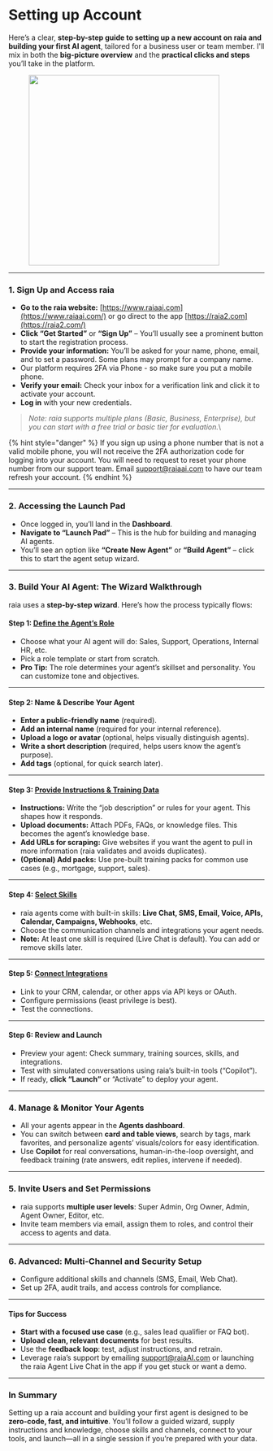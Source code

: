 # Setting up Account

Here’s a clear, **step-by-step guide to setting up a new account on raia and building your first AI agent**, tailored for a business user or team member. I'll mix in both the **big-picture overview** and the **practical clicks and steps** you’ll take in the platform.

<figure><img src="../.gitbook/assets/Screenshot 2025-07-19 at 2.50.06 PM.png" alt="" width="375"><figcaption></figcaption></figure>

***

### 1. **Sign Up and Access raia**

* **Go to the raia website:** [https://www.raiaai.com](https://www.raiaai.com/) or go direct to the app [https://raia2.com](https://raia2.com/)
* **Click “Get Started”** or **“Sign Up”** – You’ll usually see a prominent button to start the registration process.
* **Provide your information:** You’ll be asked for your name, phone, email, and to set a password. Some plans may prompt for a company name.
* Our platform requires 2FA via Phone - so make sure you put a mobile phone.
* **Verify your email:** Check your inbox for a verification link and click it to activate your account.
* **Log in** with your new credentials.

> _Note: raia supports multiple plans (Basic, Business, Enterprise), but you can start with a free trial or basic tier for evaluation._\
>

{% hint style="danger" %}
If you sign up using a phone number that is not a valid mobile phone, you will not receive the 2FA authorization code for logging into your account. You will need to request to reset your phone number from our support team. Email support@raiaai.com to have our team refresh your account.&#x20;
{% endhint %}

***

### 2. **Accessing the Launch Pad**

* Once logged in, you’ll land in the **Dashboard**.
* **Navigate to “Launch Pad”** – This is the hub for building and managing AI agents.
* You’ll see an option like **“Create New Agent”** or **“Build Agent”** – click this to start the agent setup wizard.

***

### 3. **Build Your AI Agent: The Wizard Walkthrough**

raia uses a **step-by-step wizard**. Here’s how the process typically flows:

#### **Step 1:** [**Define the Agent’s Role**](../launch-plan/ai-agent-roles/)

* Choose what your AI agent will do: Sales, Support, Operations, Internal HR, etc.
* Pick a role template or start from scratch.
* **Pro Tip:** The role determines your agent’s skillset and personality. You can customize tone and objectives.

***

#### **Step 2: Name & Describe Your Agent**

* **Enter a public-friendly name** (required).
* **Add an internal name** (required for your internal reference).
* **Upload a logo or avatar** (optional, helps visually distinguish agents).
* **Write a short description** (required, helps users know the agent’s purpose).
* **Add tags** (optional, for quick search later).

***

#### **Step 3:** [**Provide Instructions & Training Data**](agent-management/agent-training-tab.md)

* **Instructions:** Write the “job description” or rules for your agent. This shapes how it responds.
* **Upload documents:** Attach PDFs, FAQs, or knowledge files. This becomes the agent’s knowledge base.
* **Add URLs for scraping:** Give websites if you want the agent to pull in more information (raia validates and avoids duplicates).
* **(Optional) Add packs:** Use pre-built training packs for common use cases (e.g., mortgage, support, sales).

***

#### **Step 4:** [**Select Skills**](../ai-agent-skills/)

* raia agents come with built-in skills: **Live Chat, SMS, Email, Voice, APIs, Calendar, Campaigns, Webhooks**, etc.
* Choose the communication channels and integrations your agent needs.
* **Note:** At least one skill is required (Live Chat is default). You can add or remove skills later.

***

#### **Step 5:** [**Connect Integrations**](../integration/)

* Link to your CRM, calendar, or other apps via API keys or OAuth.
* Configure permissions (least privilege is best).
* Test the connections.

***

#### **Step 6: Review and Launch**

* Preview your agent: Check summary, training sources, skills, and integrations.
* Test with simulated conversations using raia’s built-in tools (“Copilot”).
* If ready, **click “Launch”** or “Activate” to deploy your agent.

***

### 4. **Manage & Monitor Your Agents**

* All your agents appear in the **Agents dashboard**.
* You can switch between **card and table views**, search by tags, mark favorites, and personalize agents’ visuals/colors for easy identification.
* Use **Copilot** for real conversations, human-in-the-loop oversight, and feedback training (rate answers, edit replies, intervene if needed).

***

### 5. **Invite Users and Set Permissions**

* raia supports **multiple user levels**: Super Admin, Org Owner, Admin, Agent Owner, Editor, etc.
* Invite team members via email, assign them to roles, and control their access to agents and data.

***

### 6. **Advanced: Multi-Channel and Security Setup**

* Configure additional skills and channels (SMS, Email, Web Chat).
* Set up 2FA, audit trails, and access controls for compliance.

***

#### **Tips for Success**

* **Start with a focused use case** (e.g., sales lead qualifier or FAQ bot).
* **Upload clean, relevant documents** for best results.
* Use the **feedback loop**: test, adjust instructions, and retrain.
* Leverage raia’s support by emailing support@raiaAI.com or launching the raia Agent Live Chat in the app if you get stuck or want a demo.

***

### **In Summary**

Setting up a raia account and building your first agent is designed to be **zero-code, fast, and intuitive**. You’ll follow a guided wizard, supply instructions and knowledge, choose skills and channels, connect to your tools, and launch—all in a single session if you’re prepared with your data.

&#x20;
